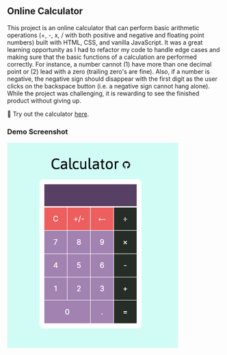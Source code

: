 ## Online Calculator

This project is an online calculator that can perform basic arithmetic operations (+, -, x, / with both positive and negative and floating point numbers) built with HTML, CSS, and vanilla JavaScript. It was a great learning opportunity as I had to refactor my code to handle edge cases and making sure that the basic functions of a calculation are performed correctly. For instance, a number cannot (1) have more than one decimal point or (2) lead with a zero (trailing zero's are fine). Also, if a number is negative, the negative sign should disappear with the first digit as the user clicks on the backspace button (i.e. a negative sign cannot hang alone). While the project was challenging, it is rewarding to see the finished product without giving up.

🔗 Try out the calculator [here](https://devkarenc.github.io/calculator/).

### Demo Screenshot

<img src="Calculator-demo.png" width="400">
